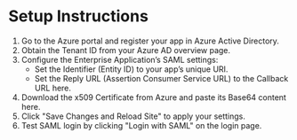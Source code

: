 # Setup Instructions

1. Go to the Azure portal and register your app in Azure Active Directory.
2. Obtain the Tenant ID from your Azure AD overview page.
3. Configure the Enterprise Application’s SAML settings:
   - Set the Identifier (Entity ID) to your app’s unique URI.
   - Set the Reply URL (Assertion Consumer Service URL) to the Callback URL here.
4. Download the x509 Certificate from Azure and paste its Base64 content here.
5. Click "Save Changes and Reload Site" to apply your settings.
6. Test SAML login by clicking "Login with SAML" on the login page.

